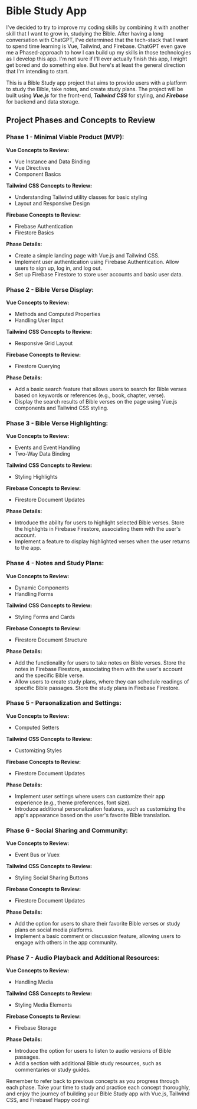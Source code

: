 # Bible Study App

I've decided to try to improve my coding skills by combining it with another skill that I want to grow in, studying the Bible. After having a long conversation with ChatGPT, I've determined that the tech-stack that I want to spend time learning is Vue, Tailwind, and Firebase. ChatGPT even gave me a Phased-approach to how I can build up my skills in those technologies as I develop this app. I'm not sure if I'll ever actually finish this app, I might get bored and do something else. But here's at least the general direction that I'm intending to start.

This is a Bible Study app project that aims to provide users with a platform to study the Bible, take notes, and create study plans. The project will be built using **_Vue.js_** for the front-end, **_Tailwind CSS_** for styling, and **_Firebase_** for backend and data storage.

## Project Phases and Concepts to Review

### Phase 1 - Minimal Viable Product (MVP):

**Vue Concepts to Review:**

- Vue Instance and Data Binding
- Vue Directives
- Component Basics

**Tailwind CSS Concepts to Review:**

- Understanding Tailwind utility classes for basic styling
- Layout and Responsive Design

**Firebase Concepts to Review:**

- Firebase Authentication
- Firestore Basics

**Phase Details:**

- Create a simple landing page with Vue.js and Tailwind CSS.
- Implement user authentication using Firebase Authentication. Allow users to sign up, log in, and log out.
- Set up Firebase Firestore to store user accounts and basic user data.

### Phase 2 - Bible Verse Display:

**Vue Concepts to Review:**

- Methods and Computed Properties
- Handling User Input

**Tailwind CSS Concepts to Review:**

- Responsive Grid Layout

**Firebase Concepts to Review:**

- Firestore Querying

**Phase Details:**

- Add a basic search feature that allows users to search for Bible verses based on keywords or references (e.g., book, chapter, verse).
- Display the search results of Bible verses on the page using Vue.js components and Tailwind CSS styling.

### Phase 3 - Bible Verse Highlighting:

**Vue Concepts to Review:**

- Events and Event Handling
- Two-Way Data Binding

**Tailwind CSS Concepts to Review:**

- Styling Highlights

**Firebase Concepts to Review:**

- Firestore Document Updates

**Phase Details:**

- Introduce the ability for users to highlight selected Bible verses. Store the highlights in Firebase Firestore, associating them with the user's account.
- Implement a feature to display highlighted verses when the user returns to the app.

### Phase 4 - Notes and Study Plans:

**Vue Concepts to Review:**

- Dynamic Components
- Handling Forms

**Tailwind CSS Concepts to Review:**

- Styling Forms and Cards

**Firebase Concepts to Review:**

- Firestore Document Structure

**Phase Details:**

- Add the functionality for users to take notes on Bible verses. Store the notes in Firebase Firestore, associating them with the user's account and the specific Bible verse.
- Allow users to create study plans, where they can schedule readings of specific Bible passages. Store the study plans in Firebase Firestore.

### Phase 5 - Personalization and Settings:

**Vue Concepts to Review:**

- Computed Setters

**Tailwind CSS Concepts to Review:**

- Customizing Styles

**Firebase Concepts to Review:**

- Firestore Document Updates

**Phase Details:**

- Implement user settings where users can customize their app experience (e.g., theme preferences, font size).
- Introduce additional personalization features, such as customizing the app's appearance based on the user's favorite Bible translation.

### Phase 6 - Social Sharing and Community:

**Vue Concepts to Review:**

- Event Bus or Vuex

**Tailwind CSS Concepts to Review:**

- Styling Social Sharing Buttons

**Firebase Concepts to Review:**

- Firestore Document Updates

**Phase Details:**

- Add the option for users to share their favorite Bible verses or study plans on social media platforms.
- Implement a basic comment or discussion feature, allowing users to engage with others in the app community.

### Phase 7 - Audio Playback and Additional Resources:

**Vue Concepts to Review:**

- Handling Media

**Tailwind CSS Concepts to Review:**

- Styling Media Elements

**Firebase Concepts to Review:**

- Firebase Storage

**Phase Details:**

- Introduce the option for users to listen to audio versions of Bible passages.
- Add a section with additional Bible study resources, such as commentaries or study guides.

Remember to refer back to previous concepts as you progress through each phase. Take your time to study and practice each concept thoroughly, and enjoy the journey of building your Bible Study app with Vue.js, Tailwind CSS, and Firebase! Happy coding!
